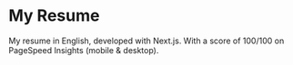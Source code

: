 # My Resume

My resume in English, developed with Next.js. With a score of 100/100 on PageSpeed Insights (mobile & desktop).
